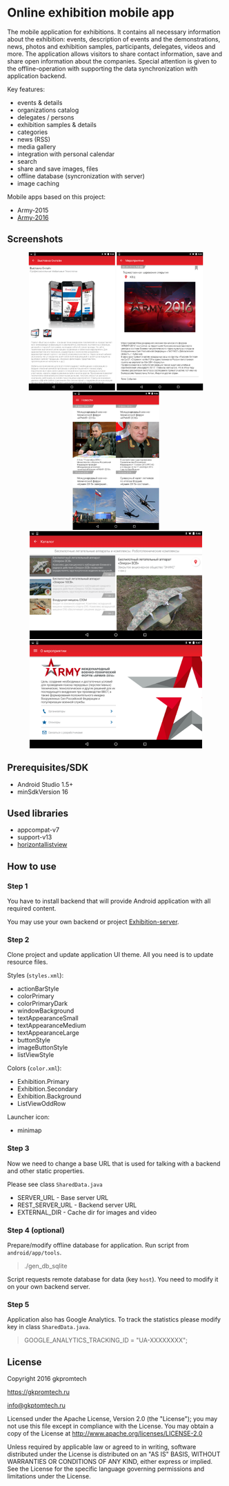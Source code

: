 # Online exhibition mobile app

The mobile application for exhibitions.
It contains all necessary information about the exhibition: events, description of events and the demonstrations, 
news, photos and exhibition samples, participants, delegates, videos and more. 
The application allows visitors to share contact information, save and share open information about the companies.
Special attention is given to the offline-operation with supporting the data synchronization with application backend.

Key features:

- events & details
- organizations catalog
- delegates / persons
- exhibition samples & details
- categories
- news (RSS)
- media gallery
- integration with personal calendar
- search
- share and save images, files
- offline database (syncronization with server)
- image caching

Mobile apps based on this project:
- Army-2015
- [Army-2016](https://play.google.com/store/apps/details?id=ru.gkpromtech.parkpatriot)

## Screenshots

<p align="center">
  <img src="/screenshots/Screenshot2.png" width="200"/>
  <img src="/screenshots/Screenshot1.png" width="200"/>
  <img src="/screenshots/Screenshot4.png" width="200"/>
  <img src="/screenshots/Screenshot3.png" width="400"/>
  <img src="/screenshots/Screenshot5.png" width="400"/>
</p>

## Prerequisites/SDK

- Android Studio 1.5+
- minSdkVersion 16

## Used libraries

- appcompat-v7
- support-v13
- [horizontallistview](https://github.com/sephiroth74/HorizontalVariableListView)

## How to use

### Step 1

You have to install backend that will provide Android application with all required content.

You may use your own backend or project [Exhibition-server](https://github.com/gkpromtech/exhibition-server).

### Step 2

Clone project and update application UI theme. All you need is to update resource files.

Styles (```styles.xml```):

- actionBarStyle
- colorPrimary
- colorPrimaryDark
- windowBackground
- textAppearanceSmall
- textAppearanceMedium
- textAppearanceLarge
- buttonStyle
- imageButtonStyle
- listViewStyle
 
Colors (```color.xml```):
 
- Exhibition.Primary
- Exhibition.Secondary
- Exhibition.Background
- ListViewOddRow

Launcher icon:

- minimap
 
### Step 3

Now we need to change a base URL that is used for talking with a backend and other static properties.

Please see class ```SharedData.java```

- SERVER_URL - Base server URL
- REST_SERVER_URL - Backend server URL
- EXTERNAL_DIR - Cache dir for images and video

### Step 4 (optional)

Prepare/modify offline database for application. Run script from ```android/app/tools```.

> ./gen_db_sqlite

Script requests remote database for data (key ```host```). You need to modify it on your own backend server.

### Step 5

Application also has Google Analytics. 
To track the statistics please modify key in class ```SharedData.java```.

>GOOGLE_ANALYTICS_TRACKING_ID = "UA-XXXXXXXX";


## License

Copyright 2016 gkpromtech 

https://gkpromtech.ru

info@gkptomtech.ru

Licensed under the Apache License, Version 2.0 (the "License");
you may not use this file except in compliance with the License.
You may obtain a copy of the License at
http://www.apache.org/licenses/LICENSE-2.0

Unless required by applicable law or agreed to in writing, software
distributed under the License is distributed on an "AS IS" BASIS,
WITHOUT WARRANTIES OR CONDITIONS OF ANY KIND, either express or implied.
See the License for the specific language governing permissions and
limitations under the License.
